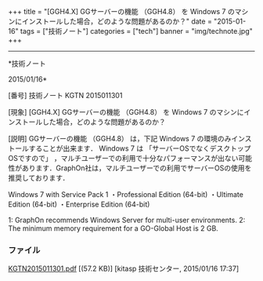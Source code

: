 ﻿+++
title = "[GGH4.X] GGサーバーの機能 （GGH4.8） を Windows 7 のマシンにインストールした場合，どのような問題があるのか？"
date = "2015-01-16"
tags = ["技術ノート"]
categories = ["tech"]
banner = "img/technote.jpg"
+++

-----------------------------------------------------------------------------------------------------------------------------

*技術ノート

2015/01/16*


[番号]
技術ノート KGTN 2015011301

[現象]
[GGH4.X] GGサーバーの機能 （GGH4.8） を Windows 7
のマシンにインストールした場合，どのような問題があるのか？

[説明]
GGサーバーの機能 （GGH4.8） は，下記 Windows 7
の環境のみインストールすることが出来ます． Windows 7 は
「サーバーOSでなくデスクトップOSですので」
，マルチユーザーでの利用で十分なパフォーマンスが出ない可能性があります．GraphOn社は，マルチユーザーでの利用でサーバーOSの使用を推奨しております．

Windows 7 with Service Pack 1
・Professional Edition (64-bit)
・Ultimate Edition (64-bit)
・Enterprise Edition (64-bit)

1: GraphOn recommends Windows Server for multi-user environments.
2: The minimum memory requirement for a GO-Global Host is 2 GB.


### ファイル

 
 


[KGTN2015011301.pdf](http://techreport.kitasp.net/attachments/download/1829/KGTN2015011301.pdf)
 [(57.2 KB)] [kitasp 技術センター, 2015/01/16
17:37]


 


 

